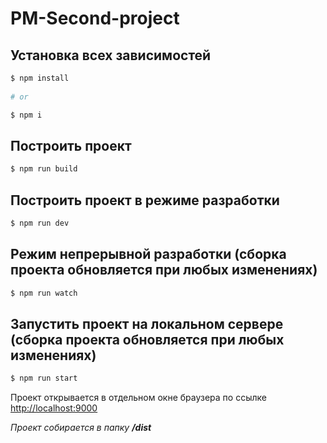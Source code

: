 # PM-Second-project

## Установка всех зависимостей

```bash
$ npm install
 
# or

$ npm i
```

## Построить проект

```bash
$ npm run build
```

## Построить проект в режиме разработки

```bash
$ npm run dev
```

## Режим непрерывной разработки (сборка проекта обновляется при любых изменениях)

```bash
$ npm run watch
```

## Запустить проект на локальном сервере (сборка проекта обновляется при любых изменениях)

```bash
$ npm run start
```

Проект открывается в отдельном окне браузера по ссылке [http://localhost:9000](http://localhost:9000)

*Проект собирается в папку __/dist__*
